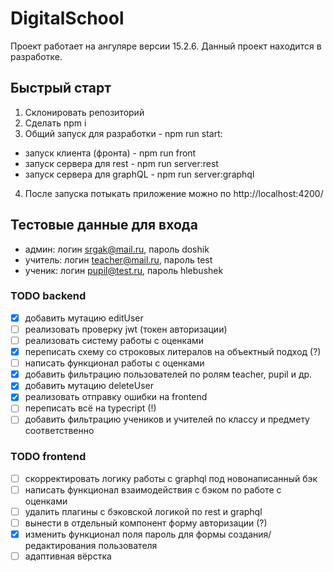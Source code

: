# DigitalSchool

Проект работает на ангуляре версии 15.2.6. Данный проект находится в разработке.

## Быстрый старт

1. Склонировать репозиторий
2. Сделать npm i
3. Общий запуск для разработки - npm run start:
  * запуск клиента (фронта) - npm run front
  * запуск сервера для rest - npm run server:rest
  * запуск сервера для graphQL - npm run server:graphql
4. После запуска потыкать приложение можно по http://localhost:4200/

## Тестовые данные для входа

* админ: логин srgak@mail.ru, пароль doshik
* учитель: логин teacher@mail.ru, пароль test
* ученик: логин pupil@test.ru, пароль hlebushek

### TODO backend
- [X] добавить мутацию editUser
- [ ] реализовать проверку jwt (токен авторизации)
- [ ] реализовать систему работы с оценками
- [X] переписать схему со строковых литералов на объектный подход (?)
- [ ] написать функционал работы с оценками
- [X] добавить фильтрацию пользователей по ролям teacher, pupil и др.
- [X] добавить мутацию deleteUser
- [X] реализовать отправку ошибки на frontend
- [ ] переписать всё на typecript (!)
- [ ] добавить фильтрацию учеников и учителей по классу и предмету соответственно

### TODO frontend
- [ ] скорректировать логику работы с graphql под новонаписанный бэк
- [ ] написать функционал взаимодействия с бэком по работе с оценками
- [ ] удалить плагины с бэковской логикой по rest и graphql
- [ ] вынести в отдельный компонент форму авторизации (?)
- [X] изменить функционал поля пароль для формы создания/редактирования пользователя
- [ ] адаптивная вёрстка